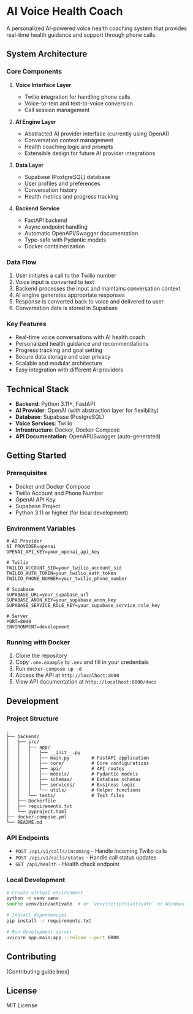 # AI Voice Health Coach

A personalized AI-powered voice health coaching system that provides real-time health guidance and support through phone calls.

## System Architecture

### Core Components

1. **Voice Interface Layer**
   - Twilio integration for handling phone calls
   - Voice-to-text and text-to-voice conversion
   - Call session management

2. **AI Engine Layer**
   - Abstracted AI provider interface (currently using OpenAI)
   - Conversation context management
   - Health coaching logic and prompts
   - Extensible design for future AI provider integrations

3. **Data Layer**
   - Supabase (PostgreSQL) database
   - User profiles and preferences
   - Conversation history
   - Health metrics and progress tracking

4. **Backend Service**
   - FastAPI backend
   - Async endpoint handling
   - Automatic OpenAPI/Swagger documentation
   - Type-safe with Pydantic models
   - Docker containerization

### Data Flow

1. User initiates a call to the Twilio number
2. Voice input is converted to text
3. Backend processes the input and maintains conversation context
4. AI engine generates appropriate responses
5. Response is converted back to voice and delivered to user
6. Conversation data is stored in Supabase

### Key Features

- Real-time voice conversations with AI health coach
- Personalized health guidance and recommendations
- Progress tracking and goal setting
- Secure data storage and user privacy
- Scalable and modular architecture
- Easy integration with different AI providers

## Technical Stack

- **Backend**: Python 3.11+, FastAPI
- **AI Provider**: OpenAI (with abstraction layer for flexibility)
- **Database**: Supabase (PostgreSQL)
- **Voice Services**: Twilio
- **Infrastructure**: Docker, Docker Compose
- **API Documentation**: OpenAPI/Swagger (auto-generated)

## Getting Started

### Prerequisites

- Docker and Docker Compose
- Twilio Account and Phone Number
- OpenAI API Key
- Supabase Project
- Python 3.11 or higher (for local development)

### Environment Variables

```env
# AI Provider
AI_PROVIDER=openai
OPENAI_API_KEY=your_openai_api_key

# Twilio
TWILIO_ACCOUNT_SID=your_twilio_account_sid
TWILIO_AUTH_TOKEN=your_twilio_auth_token
TWILIO_PHONE_NUMBER=your_twilio_phone_number

# Supabase
SUPABASE_URL=your_supabase_url
SUPABASE_ANON_KEY=your_supabase_anon_key
SUPABASE_SERVICE_ROLE_KEY=your_supabase_service_role_key

# Server
PORT=8000
ENVIRONMENT=development
```

### Running with Docker

1. Clone the repository
2. Copy `.env.example` to `.env` and fill in your credentials
3. Run `docker-compose up -d`
4. Access the API at `http://localhost:8000`
5. View API documentation at `http://localhost:8000/docs`

## Development

### Project Structure

```
.
├── backend/
│   ├── src/
│   │   ├── app/
│   │   │   ├── __init__.py
│   │   │   ├── main.py        # FastAPI application
│   │   │   ├── core/          # Core configurations
│   │   │   ├── api/           # API routes
│   │   │   ├── models/        # Pydantic models
│   │   │   ├── schemas/       # Database schemas
│   │   │   ├── services/      # Business logic
│   │   │   └── utils/         # Helper functions
│   │   └── tests/             # Test files
│   ├── Dockerfile
│   ├── requirements.txt
│   └── pyproject.toml
├── docker-compose.yml
└── README.md
```

### API Endpoints

- `POST /api/v1/calls/incoming` - Handle incoming Twilio calls
- `POST /api/v1/calls/status` - Handle call status updates
- `GET /api/health` - Health check endpoint

### Local Development

```bash
# Create virtual environment
python -m venv venv
source venv/bin/activate  # or `venv\Scripts\activate` on Windows

# Install dependencies
pip install -r requirements.txt

# Run development server
uvicorn app.main:app --reload --port 8000
```

## Contributing

[Contributing guidelines]

## License

MIT License
